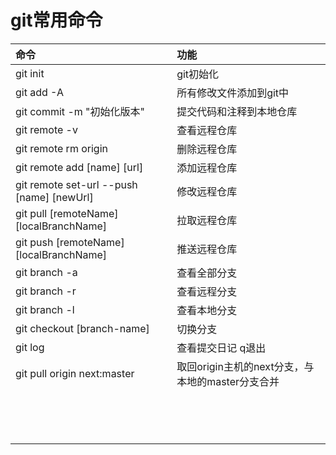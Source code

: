 # git常用命令

| 命令 | 功能 |
| :--- | :--- |
| git init | git初始化 |
|git add -A|所有修改文件添加到git中|
|git commit -m "初始化版本"|提交代码和注释到本地仓库|
|git remote -v|查看远程仓库|
| git remote rm origin | 删除远程仓库 |
|git remote add [name] [url]|添加远程仓库|
|git remote set-url --push [name] [newUrl]|修改远程仓库|
|git pull [remoteName] [localBranchName]|拉取远程仓库|
|git push [remoteName] [localBranchName]|推送远程仓库|
|git branch -a|查看全部分支|
|git branch -r|查看远程分支|
|git branch -l|查看本地分支|
|git checkout [branch-name]|切换分支|
|git log|查看提交日记  q退出|
|git pull origin next:master|取回origin主机的next分支，与本地的master分支合并|
|||
|||
|||
|||
|||
|||
|||
|||
|||
|||
|||
|||
|||
|||













































